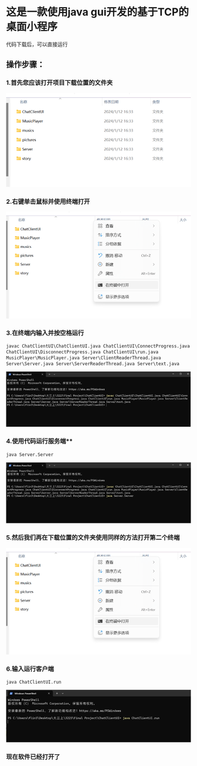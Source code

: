 # 这是一款使用java gui开发的基于TCP的桌面小程序

 代码下载后，可以直接运行

## 操作步骤：
### 1.首先您应该打开项目下载位置的文件夹
![image](https://github.com/Damiaoaaa/--TCP---GUI--/blob/main/temp/dic.png)
### 2.右键单击鼠标并使用终端打开
![image](https://github.com/Damiaoaaa/--TCP---GUI--/blob/main/temp/terminal.png)
### 3.在终端内输入并按空格运行
~~~
javac ChatClientUI\ChatClientUI.java ChatClientUI\ConnectProgress.java ChatClientUI\DisconnectProgress.java ChatClientUI\run.java MusicPlayer\MusicPlayer.java Server\ClientReaderThread.java Server\Server.java Server\ServerReaderThread.java Server\text.java
~~~
![image](https://github.com/Damiaoaaa/--TCP---GUI--/blob/main/temp/code.png)
### 4.使用代码运行服务端**
~~~
java Server.Server
~~~
![image](https://github.com/Damiaoaaa/--TCP---GUI--/blob/main/temp/code2.png)

### 5.然后我们再在下载位置的文件夹使用同样的方法打开第二个终端
![image](https://github.com/Damiaoaaa/--TCP---GUI--/blob/main/temp/terminal.png)
### 6.输入运行客户端
~~~
java ChatClientUI.run
~~~
![image](https://github.com/Damiaoaaa/--TCP---GUI--/blob/main/temp/code3.png)
### 现在软件已经打开了
